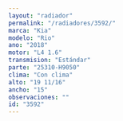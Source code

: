 ```yaml
---
layout: "radiador"
permalink: "/radiadores/3592/"
marca: "Kia"
modelo: "Rio"
ano: "2018"
motor: "L4 1.6"
transmision: "Estándar"
parte: "25310-H9050"
clima: "Con clima"
alto: "19 11/16"
ancho: "15"
observaciones: ""
id: "3592"
---
```


